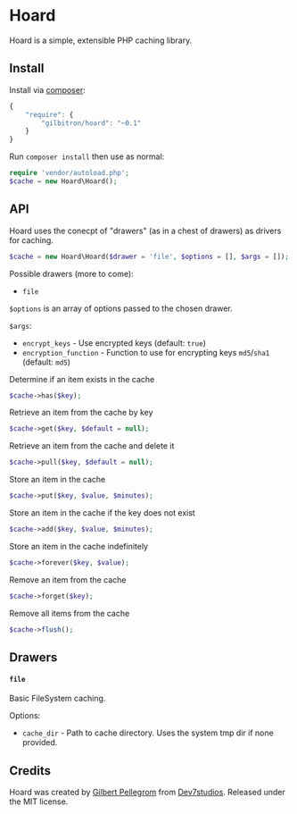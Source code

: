 # Hoard
Hoard is a simple, extensible PHP caching library.

## Install

Install via [composer](https://getcomposer.org):

```javascript
{
    "require": {
        "gilbitron/hoard": "~0.1"
    }
}
```

Run `composer install` then use as normal:

```php
require 'vendor/autoload.php';
$cache = new Hoard\Hoard();
```

## API

Hoard uses the conecpt of "drawers" (as in a chest of drawers) as drivers for caching.

```php
$cache = new Hoard\Hoard($drawer = 'file', $options = [], $args = []);
```

Possible drawers (more to come):

* `file`

`$options` is an array of options passed to the chosen drawer.

`$args`:
* `encrypt_keys` - Use encrypted keys (default: `true`)
* `encryption_function` - Function to use for encrypting keys `md5`/`sha1` (default: `md5`)

Determine if an item exists in the cache
```php
$cache->has($key);
```

Retrieve an item from the cache by key
```php
$cache->get($key, $default = null);
```

Retrieve an item from the cache and delete it
```php
$cache->pull($key, $default = null);
```

Store an item in the cache
```php
$cache->put($key, $value, $minutes);
```

Store an item in the cache if the key does not exist
```php
$cache->add($key, $value, $minutes);
```

Store an item in the cache indefinitely
```php
$cache->forever($key, $value);
```

Remove an item from the cache
```php
$cache->forget($key);
```

Remove all items from the cache
```php
$cache->flush();
```

## Drawers

#### `file`
Basic FileSystem caching. 

Options:

* `cache_dir` - Path to cache directory. Uses the system tmp dir if none provided.

## Credits

Hoard was created by [Gilbert Pellegrom](http://gilbert.pellegrom.me) from [Dev7studios](http://dev7studios.com). Released under the MIT license.
